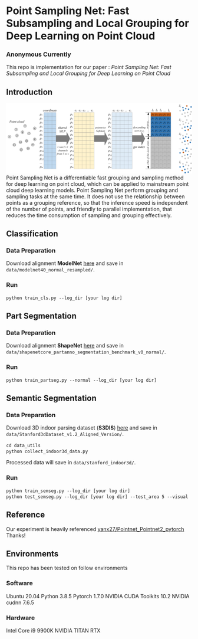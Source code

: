 # Point Sampling Net: Fast Subsampling and Local Grouping for Deep Learning on Point Cloud
### Anonymous Currently

This repo is implementation for our paper :
*Point Sampling Net: Fast Subsampling and Local Grouping for Deep Learning on Point Cloud*

## Introduction
![Architecture of Point Sampling Net](https://raw.githubusercontent.com/psn-anonymous/PointSamplingNet/master/image/psn.png?token=ARUCM55GF5FF7S5Z6IJ2EAK7UNUZA "Architecture of Point Sampling Net")
Point Sampling Net is a differentiable fast grouping and sampling method for deep learning on point cloud, which can be applied to mainstream point cloud deep learning models. Point Sampling Net perform grouping and sampling tasks at the same time. It does not use the relationship between points as a grouping reference, so that the inference speed is independent of the number of points, and friendly to parallel implementation, that reduces the time consumption of sampling and grouping effectively.


## Classification
### Data Preparation
Download alignment **ModelNet** [here](https://shapenet.cs.stanford.edu/media/modelnet40_normal_resampled.zip) and save in `data/modelnet40_normal_resampled/`.

### Run
```
python train_cls.py --log_dir [your log dir]
```

## Part Segmentation
### Data Preparation
Download alignment **ShapeNet** [here](https://shapenet.cs.stanford.edu/media/shapenetcore_partanno_segmentation_benchmark_v0_normal.zip)  and save in `data/shapenetcore_partanno_segmentation_benchmark_v0_normal/`.
### Run
```
python train_partseg.py --normal --log_dir [your log dir]
```

## Semantic Segmentation
### Data Preparation
Download 3D indoor parsing dataset (**S3DIS**) [here](http://buildingparser.stanford.edu/dataset.html)  and save in `data/Stanford3dDataset_v1.2_Aligned_Version/`.
```
cd data_utils
python collect_indoor3d_data.py
```
Processed data will save in `data/stanford_indoor3d/`.
### Run
```
python train_semseg.py --log_dir [your log dir]
python test_semseg.py --log_dir [your log dir] --test_area 5 --visual
```


## Reference
Our experiment is heavily referenced [yanx27/Pointnet_Pointnet2_pytorch](https://github.com/yanx27/Pointnet_Pointnet2_pytorch)
Thanks!


## Environments
This repo has been tested on follow environments
### Software
Ubuntu 20.04
Python 3.8.5
Pytorch 1.7.0
NVIDIA CUDA Toolkits 10.2
NVIDIA cudnn 7.6.5
### Hardware
Intel Core i9 9900K
NVIDIA TITAN RTX
